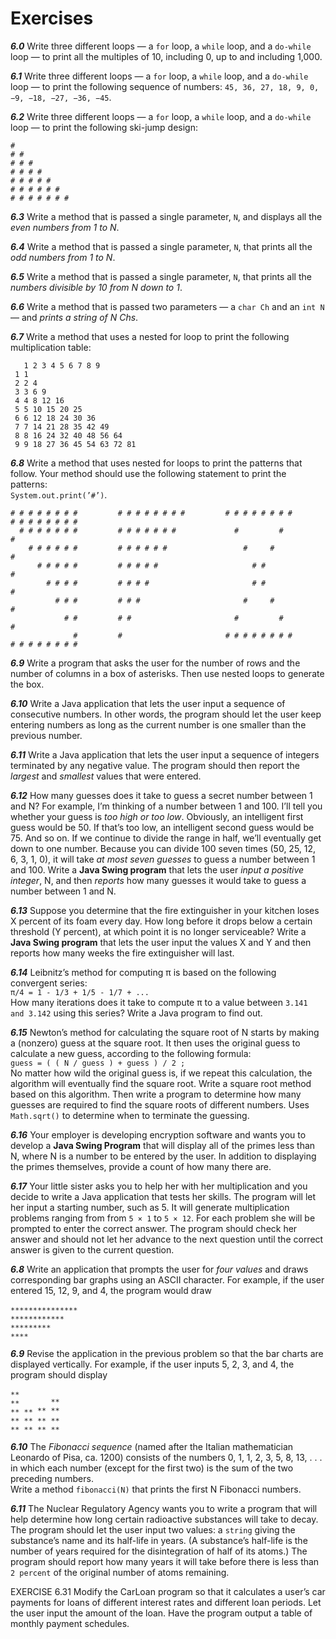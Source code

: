 # Exercises

***6.0*** Write three different loops — a `for` loop, a `while` loop, and a `do-while` loop — to print all the multiples of 10, including 0, up to and including 1,000.

***6.1*** Write three different loops — a `for` loop, a `while` loop, and a `do-while` loop — to print the following sequence of numbers: `45, 36, 27, 18, 9, 0, −9, −18, −27, −36, −45`.

***6.2*** Write three different loops — a `for` loop, a `while` loop, and a `do-while` loop — to print the following ski-jump design:

`#`  
`# #`  
`# # #`  
`# # # #`  
`# # # # #`  
`# # # # # #`  
`# # # # # # #`

***6.3*** Write a method that is passed a single parameter, `N`, and displays all the *even numbers from 1 to N*.

***6.4*** Write a method that is passed a single parameter, `N`, that prints all the *odd numbers from 1 to N*.

***6.5*** Write a method that is passed a single parameter, `N`, that prints all the *numbers divisible by 10 from N down to 1*.

***6.6*** Write a method that is passed two parameters — a `char Ch` and an `int N` — and *prints a string of N Chs*.

***6.7*** Write a method that uses a nested for loop to print the following multiplication table:

       1 2 3 4 5 6 7 8 9
     1 1
     2 2 4 
     3 3 6 9
     4 4 8 12 16
     5 5 10 15 20 25
     6 6 12 18 24 30 36
     7 7 14 21 28 35 42 49
     8 8 16 24 32 40 48 56 64
     9 9 18 27 36 45 54 63 72 81

***6.8*** Write a method that uses nested for loops to print the patterns that follow. Your method should use the following statement to print the patterns:  
`System.out.print(’#’)`.

    # # # # # # # #         # # # # # # # #         # # # # # # # #         # # # # # # # #
      # # # # # # #         # # # # # # #             #         #                       #
        # # # # # #         # # # # # #                 #     #                       #
          # # # # #         # # # # #                     # #                       #
            # # # #         # # # #                       # #                     #
              # # #         # # #                       #     #                 #
                # #         # #                       #         #             #
                  #         #                       # # # # # # # #         # # # # # # # #

***6.9*** Write a program that asks the user for the number of rows and the number of columns in a box of asterisks. Then use nested loops to generate the box.

***6.10*** Write a Java application that lets the user input a sequence of consecutive numbers. In other words, the program should let the user keep entering numbers as long as the current number is one smaller than the previous number.

***6.11*** Write a Java application that lets the user input a sequence of integers terminated by any negative value. The program should then report the *largest* and *smallest* values that were entered.

***6.12*** How many guesses does it take to guess a secret number between 1 and N? For example, I’m thinking of a number between 1 and 100. I’ll tell you whether your guess is *too high or too low*. Obviously, an intelligent first guess would be 50. If that’s too low, an intelligent second guess would be 75. And so on. If we continue to divide the range in half, we’ll eventually get down to one number. Because you can divide 100 seven times (50, 25, 12, 6, 3, 1, 0), it will take *at most seven guesses* to guess a number between 1 and 100. Write a **Java Swing program** that lets the user *input a positive integer*, N, and then *reports* how many guesses it would take to guess a number between 1 and N.

***6.13*** Suppose you determine that the fire extinguisher in your kitchen loses X percent of its foam every day. How long before it drops below a certain threshold (Y percent), at which point it is no longer serviceable? Write a **Java Swing program** that lets the user input the values X and Y and then reports how many weeks the fire extinguisher will last.

***6.14*** Leibnitz’s method for computing π is based on the following convergent series:  
`π/4 = 1 - 1/3 + 1/5 - 1/7 + ...`  
How many iterations does it take to compute π to a value between `3.141 and 3.142` using this series? Write a Java program to find out.

***6.15*** Newton’s method for calculating the square root of N starts by making a (nonzero) guess at the square root. It then uses the original guess to calculate a new guess, according to the following formula:  
`guess = ( ( N / guess ) + guess ) / 2 ;`  
No matter how wild the original guess is, if we repeat this calculation, the algorithm will eventually find the square root. Write a square root method based on this algorithm. Then write a program to determine how many guesses are required to find the square roots of different numbers. Uses `Math.sqrt()` to determine when to terminate the guessing.

***6.16*** Your employer is developing encryption software and wants you to develop a **Java Swing Program** that will display all of the primes less than N, where N is a number to be entered by the user. In addition to displaying the primes themselves, provide a count of how many there are.

***6.17*** Your little sister asks you to help her with her multiplication and you decide to write a Java application that tests her skills. The program will let her input a starting number, such as 5. It will generate multiplication problems ranging from from `5 × 1` to `5 × 12`. For each problem she will be prompted to enter the correct answer. The program should check her answer and should not let her advance to the next question until the correct answer is given to the current question.

***6.8*** Write an application that prompts the user for *four values* and draws corresponding bar graphs using an ASCII character. For example, if the user entered 15, 12, 9, and 4, the program would draw

    ∗∗∗∗∗∗∗∗∗∗∗∗∗∗∗
    ∗∗∗∗∗∗∗∗∗∗∗∗
    ∗∗∗∗∗∗∗∗∗
    ∗∗∗∗

***6.9*** Revise the application in the previous problem so that the bar charts are displayed vertically. For example, if the user inputs 5, 2, 3, and 4, the program should display

    ∗∗
    ∗∗       **
    ∗∗ ∗∗ ** **
    ∗∗ ∗∗ ∗∗ ∗∗
    ∗∗ ∗∗ ∗∗ ∗∗

***6.10*** The *Fibonacci sequence* (named after the Italian mathematician Leonardo of Pisa, ca. 1200) consists of the numbers 0, 1, 1, 2, 3, 5, 8, 13, . . . in which each number (except for the first two) is the sum of the two preceding numbers.  
Write a method `fibonacci(N)` that prints the first N Fibonacci numbers.

***6.11*** The Nuclear Regulatory Agency wants you to write a program that will help determine how long certain radioactive substances will take to decay. The program should let the user input two values: a `string` giving the substance’s name and its half-life in years. (A substance’s half-life is the number of years required for the disintegration of half of its atoms.) The program should report how many years it will take before there is less than `2 percent` of the original number of atoms remaining.

EXERCISE 6.31 Modify the CarLoan program so that it calculates a user’s car
payments for loans of different interest rates and different loan periods. Let the
user input the amount of the loan. Have the program output a table of monthly
payment schedules.
